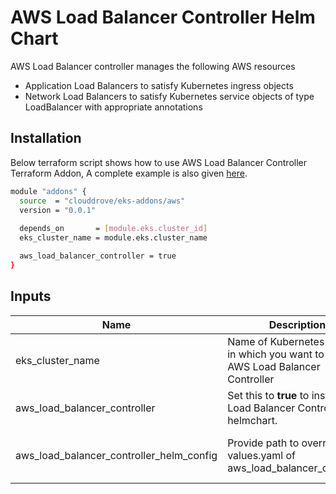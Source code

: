 # AWS Load Balancer Controller Helm Chart

AWS Load Balancer controller manages the following AWS resources
- Application Load Balancers to satisfy Kubernetes ingress objects
- Network Load Balancers to satisfy Kubernetes service objects of type LoadBalancer with appropriate annotations

## Installation
Below terraform script shows how to use AWS Load Balancer Controller Terraform Addon, A complete example is also given [here](https://github.com/clouddrove/terraform-helm-eks-addons/blob/master/_examples/complete/main.tf).
```bash
module "addons" {
  source  = "clouddrove/eks-addons/aws"
  version = "0.0.1"
  
  depends_on       = [module.eks.cluster_id]
  eks_cluster_name = module.eks.cluster_name

  aws_load_balancer_controller = true
}
```

<!-- BEGINNING OF PRE-COMMIT-TERRAFORM DOCS HOOK -->

## Inputs

| Name | Description | Default | Required |
|------|-------------|---------|:--------:|
| eks_cluster_name | Name of Kubernetes Cluster in which you want to install AWS Load Balancer Controller |  | Yes |
| aws_load_balancer_controller | Set this to **true** to install AWS Load Balancer Controller helmchart. | false | Yes |
| aws_load_balancer_controller_helm_config | Provide path to override-values.yaml of aws_load_balancer_controller | { values = ["${file("./config/override-aws-load-balancer-controller.yaml")}"] } | No |


<!-- END OF PRE-COMMIT-TERRAFORM DOCS HOOK -->
